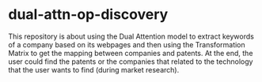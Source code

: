 # dual-attn-op-discovery
This repository is about using the Dual Attention model to extract keywords of a company based on its webpages and then using the Transformation Matrix to get the mapping between companies and patents. At the end, the user could find the patents or the companies that related to the technology that the user wants to find (during market research).
